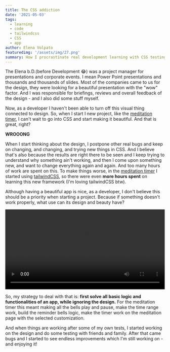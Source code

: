 ```yaml
---
title: The CSS addiction
date: '2021-05-03'
tags: 
  - learning
  - code
  - tailwindcss
  - CSS
  - app
author: Elena Volpato
featuredimg: '/assets/img/27.png'
summary: How I procrastinate real development learning with CSS testing
---
```

The Elena b.D.(before Development 😂) was a project manager for presentations and corporate events. I mean Power Point presentations and thousands and thousands of slides. Most of the companies came to us for the design, they were looking for a beautiful presentation with the "wow" factor. And I was responsible for briefings, reviews and overall feedback of the design - and I also did some stuff myself.

Now, as a developer I haven't been able to turn off this visual thing connected to design. So, when I start I new project, like the [meditation timer](https://meditate.elenavolpato.me/), I can't wait to go into CSS and start making it beautiful. And that is great, right? 
 
**WROOONG**

When I start thinking about the design, I postpone other real bugs and keep on changing, and changing, and trying new things in CSS. And I believe that's also because the results are right there to be seen and I keep trying to understand why something ain't working, and then I come upon something new, and want to change everything again and again. And too many hours of work are spent on this. To make things worse, in the [meditation timer](https://meditate.elenavolpato.me/) I started using [tailwindCSS](https://tailwindcss.com/), so there were even **more hours spent** on learning this new framework (I'm loving tailwindCSS btw).

Although having a beautiful app is nice, as a developer, I don't believe this should be a priority when starting a project. Because if something doesn't work properly, what use can its design and beauty have?

<video controls autoplay loop width="100%">git log
  <source src="/assets/img/meditate.mp4" type="video/mp4">
</video>

So, my strategy to deal with that is: **first solve all basic logic and functionalities of an app, while ignoring the design.** For the meditation timer this meant making all the bells play and pause, make the time range work, build the reminder bells logic, make the timer work on the meditation page with the selected customization.

And when things are working after some of my own tests, I started working on the design and do some testing with friends and family. After that came bugs and I started to see endless improvements which I'm still working on - and enjoying it!